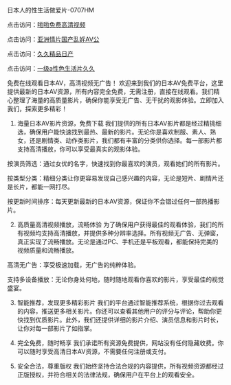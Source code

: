 日本人的性生活做爱片-0707HM

点击访问：<a href="https://fdhf-454.pages.dev/">啪啪免费高清视频</a>

点击访问：<a href="https://tfda.pages.dev/">亚洲情片国产乱婬AV公</a>

点击访问：<a href="https://rtj-3zo.pages.dev/">久久精品日产</a>

点击访问：<a href="https://vassv.pages.dev/">一级a性色生活片久久</a>

免费在线观看日本AV，高清视频无广告！
欢迎来到我们的日本AV免费平台，这里提供最新的日本AV资源，所有内容完全免费，无需注册，直接在线观看。我们精心整理了海量的高质量影片，确保你能享受无广告、无干扰的观影体验。立即加入我们，探索更多精彩！

1. 海量日本AV影片资源，免费下载
我们提供的所有日本AV影片都是经过精挑细选，确保用户能快速找到最热、最新的影片。无论你是喜欢制服、素人、熟女，还是剧情类、动作类影片，我们都有丰富的分类供你选择。每一部影片都支持高清播放，你可以享受最真实的观影体验。

按演员筛选：通过女优的名字，快速找到你最喜欢的演员，观看她们的所有影片。

按类型分类：精细分类让你更容易发现自己感兴趣的内容，无论是短片、剧情片还是长片，都能一网打尽。

按更新时间排序：每天更新最新的日本AV资源，保证你不会错过任何一部热播影片。

2. 高质量高清视频播放，流畅体验
为了确保用户获得最佳的观看体验，我们的所有视频均支持高清播放，并提供多种分辨率选择。所有视频无广告、无弹窗，真正实现了流畅播放。无论是通过PC、手机还是平板观看，都能保持完美的视频质量和流畅播放。

高清无广告：享受极速加载，无广告的纯粹体验。

支持多设备播放：无论你身处何地，随时随地观看你喜欢的影片，享受最佳的视觉盛宴。

3. 智能推荐，发现更多精彩影片
我们的平台通过智能推荐系统，根据你过去观看的内容，推送更多相关影片。你还可以查看其他用户的评分与评论，帮助你更快找到优质影片。此外，我们还提供详细的影片介绍、演员信息和影片时长，让你对每一部影片了如指掌。

4. 完全免费，随时畅享
我们承诺所有资源免费提供，网站没有任何隐藏收费。你可以随时享受高清日本AV资源，不需要任何注册或支付。

5. 安全合法，尊重版权
我们始终坚持合法合规的内容提供，所有视频资源都经过正版授权，并符合相关的法律法规，确保用户在平台上的观看安全。






<span style="display:none;">[Canonical link](）</span>
